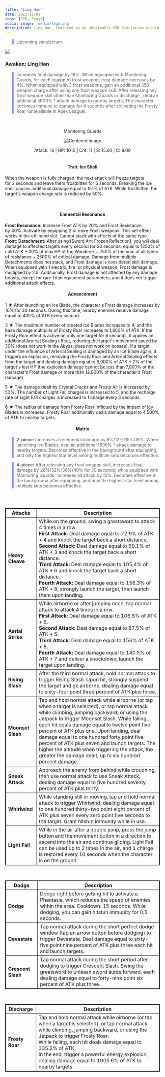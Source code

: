 ```yaml
---
title: "Ling Han"
date: 2023-11-01
tags: [SSR, Frost]
social_image: 'media/logo.png'
description: Ling Han, featured as an obtainable SSR Simulacrum within the simulacrum system.
---
```

>Upcoming simulacrum 

![](https://telegra.ph/file/ad98e283fddfb7bafbcde.png)

### Awaken: Ling Han

> Increases final damage by 18%.
> While equipped with Monitoring Guards, for each equipped frost weapon, frost damage increases by 4%. When equipped with 3 frost weapons, gain an additional 350 weapon charge after using any frost weapon skill. After releasing any frost weapon skill other than Monitoring Guards or discharge , deal an additional 5600% * attack damage to nearby targets. The character becomes immune to damage for 4 seconds after activating the Frosty Roar (unavailable in Apex League).

 <br/> 
  <br/> 


<center> Monitoring Guards </center>

<p align="center">
    <img src="https://telegra.ph/file/c42acda5834f63d2a970c.png" alt="Centered Image">
</p>


<center> Attack: 16 | HP: 1010 | Crit: 11 | S: 15.00 | C: 8.00 </center>

</br>

<h4 style="text-align: center;"> Trait: Ice Shell </h4>


When the weapon is fully charged, the next attack will freeze targets for 2 seconds and leave them frostbitten for 6 seconds. Breaking the ice shell causes additional damage equal to 151% of ATK. While frostbitten, the target's weapon charge rate is reduced by 50%.

</br>

<h4 style="text-align: center;"> Elemental Resonance </h4>

**Frost Resonance:** Increase Frost ATK by 20% and Frost Resistance by 40%. Activate by equipping 2 or more Frost weapons. This set effect works in the off-hand slot. Cannot stack with effects of the same type. </br>
**Frost: Detachment:** After using [Sword Art: Frozen Reflection], you will deal damage to affected targets every second for 30 seconds, equal to 1250% of cold ATK + 20% of max HP of the Wanderer + 750% of the sum of all types of resistance + 2500% of critical damage. Damage from multiple Detachments does not stack, and Frost damage is considered skill damage. When equipped with 1 electric, fire, or physical weapon, Frost damage is multiplied by 2.5. Additionally, Frost damage is not affected by any damage boosts, except for rare Titan equipment parameters, and it does not trigger additional attack effects.

<h4 style="text-align: center;"> Advancement</h4>

1 ★ After launching an Ice Blade, the character's Frost damage increases by 10% for 30 seconds. During this time, nearby enemies receive damage equal to 400% of ATK every second.

3 ★ The maximum number of created Ice Blades increases to 4, and the base damage multiplier of Frosty Roar increases to 1,800% of ATK. If the Frosty Roar effect is active on only one target for 6 seconds, it applies an additional Arterial Sealing effect, reducing the target's movement speed by 30% (does not work in the Abyss, does not work on bosses). If a target under the influence of Arterial Sealing is damaged by an Ice Blade again, it triggers an explosion, removing the Frosty Roar and Arterial Sealing effects from the target and dealing damage equal to 6,000% of ATK + 2% of the target's lost HP (the explosion damage cannot be less than 7,000% of the character's Frost damage or more than 12,000% of the character's Frost damage).


5 ★ The damage dealt by Crystal Cracks and Frosty Air is increased by 50%. The number of Light Fall charges is increased to 5, and the recharge rate of Light Fall charges is increased to 1 charge every 3 seconds.

6 ★ The radius of damage from Frosty Roar inflicted by the impact of Icy Blades is increased. Frosty Roar additionally deals damage equal to 4,500% of ATK to nearby targets.

<h4 style="text-align: center;"> Matrix </h4>

>  **2-piece:** Increases all elemental damage by 9%/12%/15%/18%. When launching Ice Blades, deal an additional 1600% * attack damage to nearby targets. Becomes effective in the background after equipping, and only the highest star level among multiple sets becomes effective.

>  **4-piece:** After releasing any frost weapon skill, increases final damage by 28%/32%/36%/40% for 30 seconds; while equipped with Monitoring Guards, increases all attack by 15%. Becomes effective in the background after equipping, and only the highest star level among multiple sets becomes effective.

</br>
</br>

<style>
table {
    border-collapse: collapse;
}
table, th, td {
   border: 1.5px solid black;
}
blockquote {
    border-left: solid blue;
    padding-left: 10px;
}
</style>


| Attacks | Description |
| --- | --- |
| **Heavy Cleave** | While on the ground, swing a greatsword to attack 4 times in a row. </br> **First Attack:** Deal damage equal to 72.9% of ATK + 4 and knock the target back a short distance. </br> **Second Attack:** Deal damage equal to 60.1% of ATK + 3 and knock the target back a short distance. </br> **Third Attack:** Deal damage equal to 105.4% of ATK + 6 and knock the target back a short distance. </br> **Fourth Attack:** Deal damage equal to 156.3% of ATK + 8, strongly launch the target, then launch them upon landing. |
| **Aerial Strike** | While airborne or after jumping once, tap normal attack to attack 4 times in a row. </br> **First Attack:** Deal damage equal to 106.5% of ATK + 6. </br> **Second Attack:** Deal damage equal to 87.5% of ATK + 5. </br> **Third Attack:** Deal damage equal to 156% of ATK + 8. </br> **Fourth Attack:** Deal damage equal to 140.5% of ATK + 7 and deliver a knockdown, launch the target upon landing. |
| **Rising Slash** | After the third normal attack, hold normal attack to trigger Rising Slash. Upon hit, strongly suspend the target and go airborne, dealing damage equal to sixty-four point three percent of ATK plus three. |
| **Moonset Slash** | Tap and hold normal attack while airborne (or tap when a target is selected), or tap normal attack while climbing, jumping backward, or using the Jetpack to trigger Moonset Slash. While falling, each hit deals damage equal to twelve point five percent of ATK plus one. Upon landing, deal damage equal to one hundred forty point five percent of ATK plus seven and launch targets. The higher the altitude when triggering the attack, the greater the damage dealt, up to six hundred percent damage. |
| **Sneak Attack** | Approach the enemy from behind while crouching, then use normal attack to use Sneak Attack, dealing damage equal to five hundred seventy percent of ATK plus thirty. |
| **Whirlwind** | While standing still or moving, tap and hold normal attack to trigger Whirlwind, dealing damage equal to one hundred thirty-two point eight percent of ATK plus seven every zero point five seconds to the target. Grant hitstun immunity while in use. |
| **Light Fall** | While in the air after a double jump, press the jump button and the movement button in a direction to ascend into the air and continue gliding. Light Fall can be used up to 2 times in the air, and 1 charge is restored every 10 seconds when the character is on the ground. |

</br>


| Dodge | Description |
| --- | --- |
| **Dodge** | Dodge right before getting hit to activate a Phantasia, which reduces the speed of enemies within the area. Cooldown: 15 seconds. While dodging, you can gain hitstun immunity for 0.5 seconds. |
| **Devastate** | Tap normal attack during the short perfect dodge window (tap an arrow button before dodging) to trigger Devastate. Deal damage equal to sixty-five point nine percent of ATK plus three each hit and launch targets. |
| **Crescent Slash** | Tap normal attack during the short period after dodging to trigger Crescent Slash. Swing the greatsword to unleash sword auras forward, each dealing damage equal to forty-nine point six percent of ATK plus three. |

</br>

| Discharge | Description |
| --- | --- |
| **Frosty Roar** | Tap and hold normal attack while airborne (or tap when a target is selected), or tap normal attack while climbing, jumping backward, or using the Jetpack to trigger Frosty Roar. </br> While falling, each hit deals damage equal to 335.2% of ATK. </br> In the end, trigger a powerful energy explosion, dealing damage equal to 1005.6% of ATK to nearby targets. |

